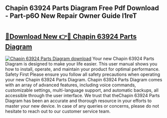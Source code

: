 ## Chapin 63924 Parts Diagram Free Pdf Download - Part-p6O New Repair Owner Guide l1reT

# <h2><a href="http://dfkb56.blite.top/?on=Chapin+63924+Parts+Diagram">🔗Download New 👉🔴 Chapin 63924 Parts Diagram</a></h2>

[![Chapin 63924 Parts Diagram download](https://i.imgur.com/lujVjoI.png)](http://dfkb56.blite.top/?on=Chapin+63924+Parts+Diagram)
Your new Chapin 63924 Parts Diagram is designed to make your life easier. This user manual shows you how to install, operate, and maintain your product for optimal performance. Safety First Please ensure you follow all safety precautions when operating your new Chapin 63924 Parts Diagram. Chapin 63924 Parts Diagram comes with an array of advanced features, including voice commands, customizable settings, multi-language support, and automatic backups, all accessible through the user interface. We trust that theChapin 63924 Parts Diagram has been an accurate and thorough resource in your efforts to master your new device. In case of any queries or concerns, please do not hesitate to reach out to our customer service team.
